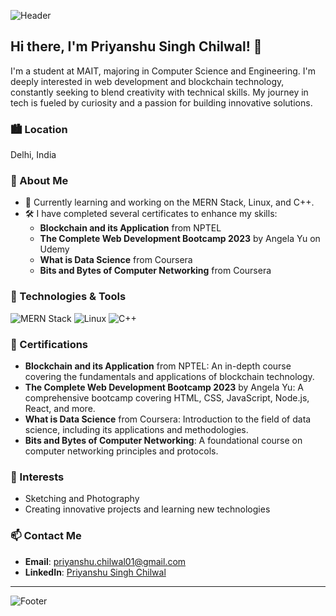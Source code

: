 ![Header](https://avatars.githubusercontent.com/u/98333176?s=400&u=adb8bff5f7cf2a7d375bb5f5b397824ed49ad6b3&v=4)

## Hi there, I'm Priyanshu Singh Chilwal! 👋

I'm a student at MAIT, majoring in Computer Science and Engineering. I'm deeply interested in web development and blockchain technology, constantly seeking to blend creativity with technical skills. My journey in tech is fueled by curiosity and a passion for building innovative solutions.

### 🏙️ Location
Delhi, India

### 🚀 About Me
- 🌱 Currently learning and working on the MERN Stack, Linux, and C++.
- 🛠️ I have completed several certificates to enhance my skills:
  - **Blockchain and its Application** from NPTEL
  - **The Complete Web Development Bootcamp 2023** by Angela Yu on Udemy
  - **What is Data Science** from Coursera
  - **Bits and Bytes of Computer Networking** from Coursera

### 🔧 Technologies & Tools
![MERN Stack](https://img.shields.io/badge/-MERN%20Stack-61DAFB?logo=react&logoColor=white&style=for-the-badge)
![Linux](https://img.shields.io/badge/-Linux-FCC624?logo=linux&logoColor=black&style=for-the-badge)
![C++](https://img.shields.io/badge/-C++-00599C?logo=c%2B%2B&logoColor=white&style=for-the-badge)

### 🌟 Certifications
- **Blockchain and its Application** from NPTEL: An in-depth course covering the fundamentals and applications of blockchain technology.
- **The Complete Web Development Bootcamp 2023** by Angela Yu: A comprehensive bootcamp covering HTML, CSS, JavaScript, Node.js, React, and more.
- **What is Data Science** from Coursera: Introduction to the field of data science, including its applications and methodologies.
- **Bits and Bytes of Computer Networking**: A foundational course on computer networking principles and protocols.

### 🎨 Interests
- Sketching and Photography
- Creating innovative projects and learning new technologies

### 📫 Contact Me
- **Email**: [priyanshu.chilwal01@gmail.com](mailto:priyanshu.chilwal01@gmail.com)
- **LinkedIn**: [Priyanshu Singh Chilwal](https://linkedin.com/in/priyanshuchilwal)
---

![Footer](https://github.com/priyanshuchilwal/priyanshuchilwal/raw/main/footer.png)
